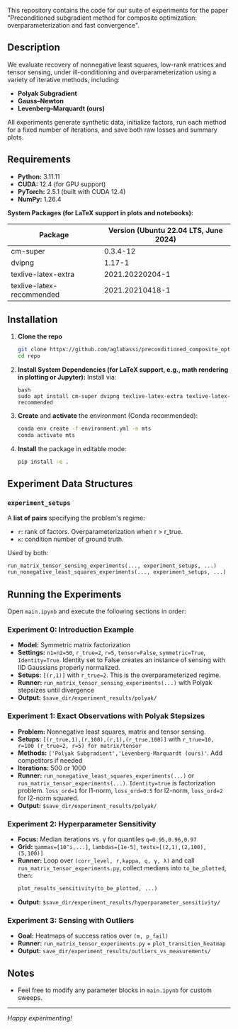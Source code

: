 This repository contains the code for our suite of experiments for the paper "Preconditioned subgradient method for composite optimization:
overparameterization and fast convergence".

## Description

We evaluate recovery of nonnegative least squares, low-rank matrices and tensor sensing, under ill-conditioning and overparameterization
 using a variety of iterative methods, including:

- **Polyak Subgradient**
- **Gauss–Newton**
- **Levenberg–Marquardt (ours)**

All experiments generate synthetic data, initialize factors, run each method for a fixed number of iterations, and save both raw losses and summary plots.

## Requirements

- **Python:** 3.11.11
- **CUDA:** 12.4 (for GPU support)
- **PyTorch:** 2.5.1 (built with CUDA 12.4)
- **NumPy:** 1.26.4

**System Packages (for LaTeX support in plots and notebooks):**

| Package                   | Version (Ubuntu 22.04 LTS, June 2024) |
|---------------------------|----------------------------------------|
| cm-super                  | 0.3.4-12                               |
| dvipng                    | 1.17-1                                 |
| texlive-latex-extra       | 2021.20220204-1                        |
| texlive-latex-recommended | 2021.20210418-1                        |

## Installation

1. **Clone the repo**
   ```bash
   git clone https://github.com/aglabassi/preconditioned_composite_opti repo
   cd repo
   ```
2. **Install System Dependencies (for LaTeX support, e.g., math rendering in plotting or Jupyter):**
   Install via:
   ```
   bash
   sudo apt install cm-super dvipng texlive-latex-extra texlive-latex-recommended
   ```
3. **Create** and **activate** the environment (Conda recommended):
   ```bash
   conda env create -f environment.yml -n mts
   conda activate mts
   ```
4. **Install** the package in editable mode:
   ```bash
   pip install -e .


## Experiment Data Structures

### `experiment_setups`

A **list of pairs** specifying the problem's regime:

- `r`: rank of factors. Overparameterization when r > r_true.
- `κ`: condition number of ground truth.

Used by both:

```python
run_matrix_tensor_sensing_experiments(..., experiment_setups, ...)
run_nonegative_least_squares_experiments(..., experiment_setups, ...)
```


## Running the Experiments

Open `main.ipynb` and execute the following sections in order:

### Experiment 0: Introduction Example

- **Model:** Symmetric matrix factorization
- **Settings:** `n1=n2=50`, `r_true=2`, `r=5`, `tensor=False`, `symmetric=True`, `Identity=True`. Identity set to False creates an instance of sensing with IID Gaussians properly normalized.
- **Setups:** `[(r,1)]` with `r_true=2`. This is the overparameterized regime.
- **Runner:** `run_matrix_tensor_sensing_experiments(...)` with Polyak stepsizes until divergence
- **Output:** `$save_dir/experiment_results/polyak/`

### Experiment 1: Exact Observations with Polyak Stepsizes

- **Problem:** Nonnegative least squares, matrix and tensor sensing.
- **Setups:** `[(r_true,1),(r,100),(r,1),(r_true,100)]` with `r_true=10, r=100 (r_true=2, r=5) for matrix/tensor` 
- **Methods:** `['Polyak Subgradient','Levenberg-Marquardt (ours)'`. Add competitors if needed
- **Iterations:** 500 or 1000
- **Runner:** `run_nonegative_least_squares_experiments(...)` or `run_matrix_tensor_experiments(...)`. `Identity=true` is factorization problem. 
`loss_ord=1` for l1-norm, `loss_ord=0.5` for l2-norm, `loss_ord=2` for l2-norm squared.
- **Output:** `$save_dir/experiment_results/polyak/`



### Experiment 2: Hyperparameter Sensitivity

- **Focus:** Median iterations vs. γ for quantiles `q=0.95,0.96,0.97`
- **Grid:** `gammas=[10^i,...]`, `lambdas=[1e-5]`, `tests=[(2,1),(2,100),(5,100)]`
- **Runner:** Loop over `(corr_level, r,kappa, q, γ, λ)` and call `run_matrix_tensor_experiments.py`, collect medians into `to_be_plotted`, then:
  ```python
  plot_results_sensitivity(to_be_plotted, ...)
  ```
- **Output:** `$save_dir/experiment_results/hyperparameter_sensitivity/`

### Experiment 3: Sensing with Outliers

- **Goal:** Heatmaps of success ratios over `(m, p_fail)`
- **Runner:** `run_matrix_tensor_experiments.py` + `plot_transition_heatmap`
- **Output:** `save_dir/experiment_results/outliers_vs_measurements/`

## Notes

- Feel free to modify any parameter blocks in `main.ipynb` for custom sweeps.

---

*Happy experimenting!*

